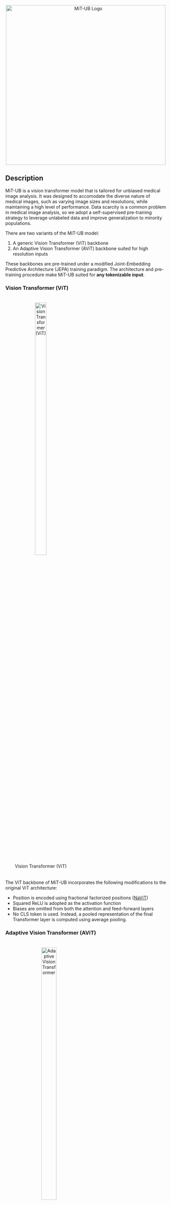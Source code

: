 <p align="center">
  <img src="./docs/mitub-logo.jpg" alt="MiT-UB Logo" width="500px">
</p>


## Description

MiT-UB is a vision transformer model that is tailored for unbiased medical image analysis. It was designed
to accomodate the diverse nature of medical images, such as varying image sizes and resolutions, while
maintaining a high level of performance. Data scarcity is a common problem in medical image analysis,
so we adopt a self-supervised pre-training strategy to leverage unlabeled data and improve generalization to minority populations.

There are two variants of the MiT-UB model:
1. A generic Vision Transformer (ViT) backbone
2. An Adaptive Vision Transformer (AViT) backbone suited for high resolution inputs

These backbones are pre-trained under a modified Joint-Embedding Predictive Architecture (JEPA) training paradigm. The architecture and pre-training procedure make MiT-UB suited for **any tokenizable input**.

### Vision Transformer (ViT)

<p align="center">
  <figure style="display: inline-block; margin: 20px; text-align: center;">
    <img src="./docs/vit.drawio.svg" alt="Vision Transformer (ViT)" width="45%">
    <figcaption>Vision Transformer (ViT)</figcaption>
  </figure>
</p>


The ViT backbone of MiT-UB incorporates the following modifications to the original ViT architecture:
* Position is encoded using fractional factorized positions ([NaViT](https://arxiv.org/abs/2307.06304))
* Squared ReLU is adopted as the activation function
* Biases are omitted from both the attention and feed-forward layers
* No CLS token is used. Instead, a pooled representation of the final Transformer layer is computed
using average pooling.


### Adaptive Vision Transformer (AViT)

<p align="center">
  <figure style="display: inline-block; margin: 20px; text-align: center;">
    <img src="./docs/vit_adaptive.drawio.svg" alt="Adaptive Vision Transformer" width="45%">
    <figcaption>Adaptive Vision Transformer (AViT)</figcaption>
  </figure>
</p>

The AViT backbone of MiT-UB builds upon the ViT backbone by incorporating a fixed-resolution pathway and
a high resolution pathway. This design was inspired by other recent works like [Perceiver](https://arxiv.org/abs/2103.03206) and [GPViT](https://arxiv.org/abs/2212.06795), which mitigate the high computational and memory requirements of standard ViTs by leveraging cross-attention mechanisms. A pooling approach similar to [ViTAR](https://arxiv.org/abs/2403.18361) is used to construct a fixed-resolution set of pooled tokens from the set of high resolution tokens. Pooled tokens act as queries and high-resolution tokens act as keys and values in the cross-attention mechanism. Multiple cross-attention blocks allow model to gradually fuse information from the high-resolution tokens into the fixed-resolution tokens.

Either max-pooling or average-pooling can be used to reduce the resolution of the high-resolution pathway.
Experimental results have shown that max-pooling tends to perform better and is more stable, so it is
adopted as the default pooling method.

### M-JEPA

<p align="center">
  <figure style="display: inline-block; margin: 20px; text-align: center;">
    <img src="./docs/jepa.svg" alt="Medical Joint Embedding Predictive Architecture (M-JEPA)" width="75%">
    <figcaption>Medical Joint Embedding Predictive Architecture (M-JEPA)</figcaption>
  </figure>
</p>

To pre-train MiT-UB we adopt a modified version of the Joint-Embedding Predictive Architecture ([JEPA](https://arxiv.org/abs/2301.08243)). JEPA was chosen as the pre-training framework because:
1. It does not rely on negative samples or contrastive augmentations, enabling it to generalize to different medical image modalities and tasks.
2. It operates and latent space rather than pixel space, which is advantageous for medical data which may contain stochastically distributed tissue.

The following modifications, found through experimentation, were made to the original JEPA framework:
1. A contrastive loss is added to encourage the model to learn different representations for different images. This loss (`nn.CosineEmbeddingLoss`) is applied to the average-pooled output of the missing feature predictor.
2. Cosine similarity is used in place of MSE as the loss function for the missing feature predictor.

### Miscellaneous

In the design of MiT-UB, we find the following attributes to be significant contributors to its performance:
* The contrastive loss added to M-JEPA was crucial to avoiding mode collapse. This may be a consequence of the limited batch size used in pre-training.
* ReLU2 (squared ReLU) was found to be a superior activation function to GELU, SiLU, and common gated units.
* Any attempt to omit biases from the patch embedding layers resulted in instability during training.
* Early AViT designs placed the high-resolution pathway before the low-resolution pathway. This worked, but presented challenges in adapting a ViT backbone into an AViT backbone.

## Performance

### CIFAR-10

We use CIFAR-10 as a testbed for pre-training MiT-UB. Its low resolution makes it suboptimal for AViT, so we primarily consider ViT. A minimal set of augmentations is used for training, including random horizontal and vertical flips, and color jitter. A baseline ConvNext model, trained supervised under additional augmentations, achieves 91.6% top-1 accuracy.


<p align="center">

|                     | ViT   | AViT  |
|---------------------|-------|-------|
| Supervised Only     | 80.3% |       |
| M-JEPA Linear Probe | 79.3% | 73.7% |
| M-JEPA LoRA         | 83.7% |       |
| M-JEPA Fine Tuning  | 87.5% |       |

</p>

### Mammography

MiT-UB has been pre-trained and evaluated on mammographic tasks including view classification, breast density assessment, and breast cancer triage. For low-resolution tasks (view classification and breast density assessment) we apply a ViT backbone at 512x384 resolution and a patch size of 16. For high-resolution tasks (breast cancer triage) we apply an AViT backbone at 3072x2304 resolution, patch size 16, and pooled size of 32x24. Training was performed on a proprietary dataset of 450k mammograms. The model achieves 99.9% accuracy on view classification by linear probing. Assessment of breast cancer triage is ongoing, however the model has achieved 0.86 AUC on an enriched test set of 800+ exams.

## Usage

Dependencies for MiT-UB are managed with [pdm](https://github.com/pdm-project/pdm). With pdm installed, you can install the dependencies for the project by running `make init`.

### Pre-training

It is recommended to implement a linear probe that runs in parallel with M-JEPA pre-training. The adversarial losses of M-JEPA are not intuitive and can fluctuate in opposing directions, so it is difficult to determine whether the model is learning. A linear probe can provide additional insight into whether this is the case. For example, in mammography, view classification as medio-lateral oblique (MLO) or craniocaudal (CC) is an appropriate proxy task. If the linear probe achieves high performance, it is likely that the M-JEPA pre-training is effective.

For mammography, multiple stages of pre-training are used. First, a ViT backbone is pre-trained for ~250k steps at 512x384 resolution. This backbone is converted to an AViT backbone and pre-trained for an additional ~150k steps at 3072x2304 resolution. Training was performed using 2-3 RTX 3090 GPUs, on which a pre-training run takes 2-3 days.

### Fine-tuning

Several options exist for fine-tuning MiT-UB. Key layers are implemented to support [LoRA](https://arxiv.org/abs/2106.09685) provided by [torchtune](https://github.com/pytorch/torchtune). End to end fine tuning using low learning rate is also an option. Experiments suggest that LoRA fine-tuning on a supervised task can yield performance gains without risk of overfitting, but end to end fine tuning yielded superior results on CIFAR-10.

AViT is structured such that a ViT backbone can easily be converted into an AViT backbone. This enables scaling to higher resolution inputs while still making use of pre-trained weights. 

## Development

The following make recipes are useful for development:
* `make style` - Runs code style formatting
* `make quality` - Tests that code complies with quality standards
* `make types` - Run static type checking with [pyright](https://github.com/microsoft/pyright)
* `make test` - Run unit tests
* `make test-pdb-*` - Run unit tests matching pattern `*` with fallback to [`pdb`](https://docs.python.org/3/library/pdb.html)
  for debugging.

## Future Work

### High Dynamic Range

Medical images often exhibit a wide dynamic range of 10-16 bits. It is unclear if mixed precision training will lose some effectiveness when training on such data. MiT-UB attempts to address this by performing patch embedding at full precision, but no experiments have been conducted to examine the impact of this decision.

### Convolutional Distillation

The M-JEPA design leverages attributes of the vision transformer, namely its permutation and cardinality invariance. This makes M-JEPA incompatible with convolutional models. However, in some circumstances, a convolutional model may be a more appropriate choice. Distilling a M-JEPA pre-trained MiT-UB model into a convolutional model is an open research question.

### Fused Kernels

There is undoubtedly room to optimize MiT-UB through the use of fused kernels or custom kernels in general.

### Mixture of Experts

Mixture of Experts (MoE) has been shown to be an effective method for scaling up neural networks. It is unclear how MiT-UB would benefit from such an approach, but it is an open research question.

### Other Medical Domains

Assessment of MiT-UB so far has been limited to CIFAR-10 and mammography. Additional datasets and tasks are needed to fully evaluate the model.

## Acknowledgements

This research was, in part, funded by the National Institutes of Health (NIH) Agreement No. 1OT2OD032581. The views and conclusions contained in this document are those of the authors and should not be interpreted as representing the official policies, either expressed or implied, of the NIH.
